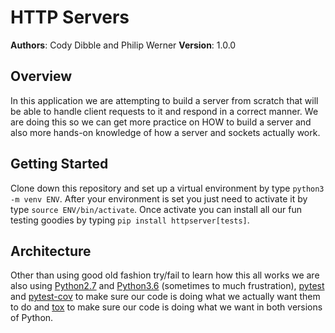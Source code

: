 # HTTP Servers

**Authors**: Cody Dibble and Philip Werner
**Version**: 1.0.0

## Overview
In this application we are attempting to build a server from scratch that will be able to handle client requests to it and respond in a correct manner. We are doing this so we can get more practice on HOW to build a server and also more hands-on knowledge of how a server and sockets actually work.

## Getting Started
Clone down this repository and set up a virtual environment by type ```python3 -m venv ENV```. After your environment is set you just need to activate it by type ```source ENV/bin/activate```. Once activate you can install all our fun testing goodies by typing ```pip install httpserver[tests]```.

## Architecture
Other than using good old fashion try/fail to learn how this all works we are also using [Python2.7](https://www.python.org/) and [Python3.6](https://www.python.org/) (sometimes to much frustration), [pytest](https://docs.pytest.org/en/latest/) and [pytest-cov](https://pypi.python.org/pypi/pytest-cov) to make sure our code is doing what we actually want them to do and [tox](https://tox.readthedocs.io/en/latest/) to make sure our code is doing what we want in both versions of Python.
